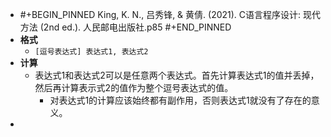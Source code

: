- #+BEGIN_PINNED
  King, K. N., 吕秀锋, & 黄倩. (2021). C语言程序设计: 现代方法 (2nd ed.). 人民邮电出版社.p85
  #+END_PINNED
- **格式**
	- `[逗号表达式] 表达式1, 表达式2`
- **计算**
	- 表达式1和表达式2可以是任意两个表达式。首先计算表达式1的值并丢掉，然后再计算表示式2的值作为整个逗号表达式的值。
		- 对表达式1的计算应该始终都有副作用，否则表达式1就没有了存在的意义。
-